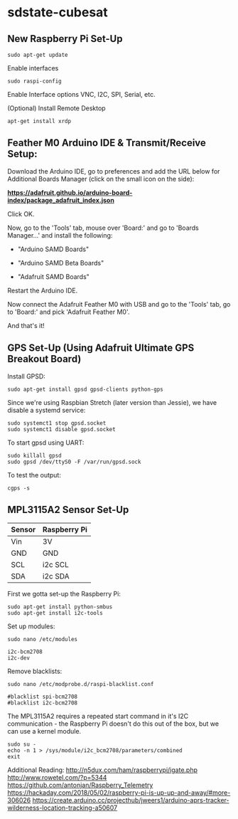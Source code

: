 # sdstate-cubesat

## New Raspberry Pi Set-Up

```
sudo apt-get update
```
Enable interfaces
```
sudo raspi-config
```
Enable Interface options VNC, I2C, SPI, Serial, etc.

(Optional) Install Remote Desktop
```
apt-get install xrdp
```

## Feather M0 Arduino IDE & Transmit/Receive Setup:
Download the Arduino IDE, go to preferences and add the URL below for Additional Boards Manager (click on the small icon on the side):

__https://adafruit.github.io/arduino-board-index/package_adafruit_index.json__

Click OK.

Now, go to the 'Tools' tab, mouse over 'Board:' and go to 'Boards Manager...' and install the following:

* "Arduino SAMD Boards"

* "Arduino SAMD Beta Boards"

* "Adafruit SAMD Boards"

Restart the Arduino IDE.

Now connect the Adafruit Feather M0 with USB and go to the 'Tools' tab, go to 'Board:' and pick 'Adafruit Feather M0'.

And that's it!

## GPS Set-Up (Using Adafruit Ultimate GPS Breakout Board)
Install GPSD:
```
sudo apt-get install gpsd gpsd-clients python-gps
```
Since we're using Raspbian Stretch (later version than Jessie), we have disable a systemd service:
```
sudo systemct1 stop gpsd.socket
sudo systemct1 disable gpsd.socket
```
To start gpsd using UART:
```
sudo killall gpsd
sudo gpsd /dev/ttyS0 -F /var/run/gpsd.sock
```
To test the output:
```
cgps -s
```

## MPL3115A2 Sensor Set-Up

|Sensor   |Raspberry Pi  |
|---------|--------------|
|Vin      | 3V           |
|GND      | GND          |
|SCL      | i2c SCL      |
|SDA      | i2c SDA      |

First we gotta set-up the Raspberry Pi:
```
sudo apt-get install python-smbus
sudo apt-get install i2c-tools
```
Set up modules:
```
sudo nano /etc/modules

i2c-bcm2708
i2c-dev
```
Remove blacklists:
```
sudo nano /etc/modprobe.d/raspi-blacklist.conf

#blacklist spi-bcm2708
#blacklist i2c-bcm2708
```
The MPL3115A2 requires a repeated start command in it's I2C communication - the Raspberry Pi doesn't do this out of the box, but we can use a kernel module.
```
sudo su -
echo -n 1 > /sys/module/i2c_bcm2708/parameters/combined
exit
```


Additional Reading:
http://n5dux.com/ham/raspberrypi/igate.php
http://www.rowetel.com/?p=5344
https://github.com/antonjan/Raspberry_Telemetry
https://hackaday.com/2018/05/02/raspberry-pi-is-up-up-and-away/#more-306026
https://create.arduino.cc/projecthub/jweers1/arduino-aprs-tracker-wilderness-location-tracking-a50607


